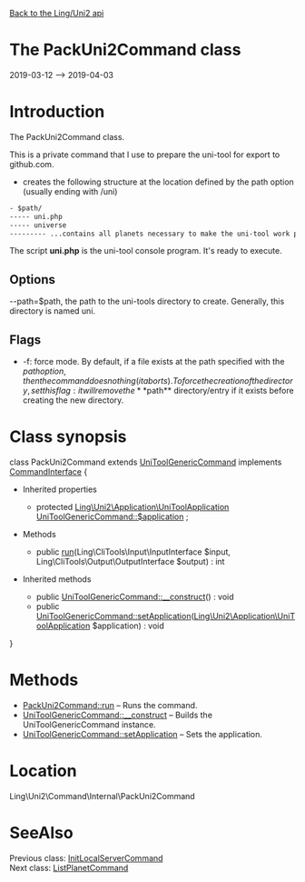 [Back to the Ling/Uni2 api](https://github.com/lingtalfi/Uni2/blob/master/doc/api/Ling/Uni2.md)



The PackUni2Command class
================
2019-03-12 --> 2019-04-03






Introduction
============

The PackUni2Command class.

This is a private command that I use to prepare the uni-tool for export to github.com.

- creates the following structure at the location defined by the path option (usually ending with /uni)


```txt
- $path/
----- uni.php
----- universe
--------- ...contains all planets necessary to make the uni-tool work properly
```


The script **uni.php** is the uni-tool console program. It's ready to execute.



Options
-----------
--path=$path, the path to the uni-tools directory to create. Generally, this directory is named uni.


Flags
-----------
- -f: force mode. By default, if a file exists at the path specified with the $path option,
then the command does nothing (it aborts).
To force the creation of the directory, set this flag: it will remove the **$path** directory/entry if
it exists before creating the new directory.



Class synopsis
==============


class <span class="pl-k">PackUni2Command</span> extends [UniToolGenericCommand](https://github.com/lingtalfi/Uni2/blob/master/doc/api/Ling/Uni2/Command/UniToolGenericCommand.md) implements [CommandInterface](https://github.com/lingtalfi/CliTools/blob/master/doc/api/Ling/CliTools/Command/CommandInterface.md) {

- Inherited properties
    - protected [Ling\Uni2\Application\UniToolApplication](https://github.com/lingtalfi/Uni2/blob/master/doc/api/Ling/Uni2/Application/UniToolApplication.md) [UniToolGenericCommand::$application](#property-application) ;

- Methods
    - public [run](https://github.com/lingtalfi/Uni2/blob/master/doc/api/Ling/Uni2/Command/Internal/PackUni2Command/run.md)(Ling\CliTools\Input\InputInterface $input, Ling\CliTools\Output\OutputInterface $output) : int

- Inherited methods
    - public [UniToolGenericCommand::__construct](https://github.com/lingtalfi/Uni2/blob/master/doc/api/Ling/Uni2/Command/UniToolGenericCommand/__construct.md)() : void
    - public [UniToolGenericCommand::setApplication](https://github.com/lingtalfi/Uni2/blob/master/doc/api/Ling/Uni2/Command/UniToolGenericCommand/setApplication.md)([Ling\Uni2\Application\UniToolApplication](https://github.com/lingtalfi/Uni2/blob/master/doc/api/Ling/Uni2/Application/UniToolApplication.md) $application) : void

}






Methods
==============

- [PackUni2Command::run](https://github.com/lingtalfi/Uni2/blob/master/doc/api/Ling/Uni2/Command/Internal/PackUni2Command/run.md) &ndash; Runs the command.
- [UniToolGenericCommand::__construct](https://github.com/lingtalfi/Uni2/blob/master/doc/api/Ling/Uni2/Command/UniToolGenericCommand/__construct.md) &ndash; Builds the UniToolGenericCommand instance.
- [UniToolGenericCommand::setApplication](https://github.com/lingtalfi/Uni2/blob/master/doc/api/Ling/Uni2/Command/UniToolGenericCommand/setApplication.md) &ndash; Sets the application.





Location
=============
Ling\Uni2\Command\Internal\PackUni2Command


SeeAlso
==============
Previous class: [InitLocalServerCommand](https://github.com/lingtalfi/Uni2/blob/master/doc/api/Ling/Uni2/Command/InitLocalServerCommand.md)<br>Next class: [ListPlanetCommand](https://github.com/lingtalfi/Uni2/blob/master/doc/api/Ling/Uni2/Command/ListPlanetCommand.md)<br>
